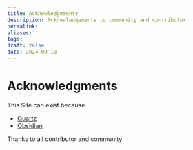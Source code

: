 ```yaml
---
title: Acknowledgements
description: Acknowledgements to community and contributor
permalink: 
aliases: 
tags: 
draft: false
date: 2024-09-18
---
```

# Acknowledgments

This Site can exist because

- [Quartz](https://github.com/jackyzha0/quartz)
- [Obsidian](https://obsidian.md/)

Thanks to all contributor and community
